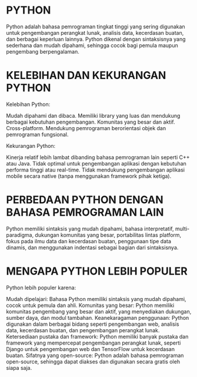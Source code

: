# PYTHON
Python adalah bahasa pemrograman tingkat tinggi yang sering digunakan untuk pengembangan perangkat lunak, analisis data, kecerdasan buatan, dan berbagai keperluan lainnya. Python dikenal dengan sintaksisnya yang sederhana dan mudah dipahami, sehingga cocok bagi pemula maupun pengembang berpengalaman.

# KELEBIHAN DAN KEKURANGAN PYTHON
Kelebihan Python:

Mudah dipahami dan dibaca.
Memiliki library yang luas dan mendukung berbagai kebutuhan pengembangan.
Komunitas yang besar dan aktif.
Cross-platform.
Mendukung pemrograman berorientasi objek dan pemrograman fungsional.

Kekurangan Python:

Kinerja relatif lebih lambat dibanding bahasa pemrograman lain seperti C++ atau Java.
Tidak optimal untuk pengembangan aplikasi dengan kebutuhan performa tinggi atau real-time.
Tidak mendukung pengembangan aplikasi mobile secara native (tanpa menggunakan framework pihak ketiga).


# PERBEDAAN PYTHON DENGAN BAHASA PEMROGRAMAN LAIN
Python memiliki sintaksis yang mudah dipahami, bahasa interpretatif, multi-paradigma, dukungan komunitas yang besar, portabilitas lintas platform, fokus pada ilmu data dan kecerdasan buatan, penggunaan tipe data dinamis, dan menggunakan indentasi sebagai bagian dari sintaksisnya.

# MENGAPA PYTHON LEBIH POPULER
Python lebih populer karena:

Mudah dipelajari: Bahasa Python memiliki sintaksis yang mudah dipahami, cocok untuk pemula dan ahli.
Komunitas yang besar: Python memiliki komunitas pengembang yang besar dan aktif, yang menyediakan dukungan, sumber daya, dan modul tambahan.
Keanekaragaman penggunaan: Python digunakan dalam berbagai bidang seperti pengembangan web, analisis data, kecerdasan buatan, dan pengembangan perangkat lunak.
Ketersediaan pustaka dan framework: Python memiliki banyak pustaka dan framework yang mempercepat pengembangan perangkat lunak, seperti Django untuk pengembangan web dan TensorFlow untuk kecerdasan buatan.
Sifatnya yang open-source: Python adalah bahasa pemrograman open-source, sehingga dapat diakses dan digunakan secara gratis oleh siapa saja.



